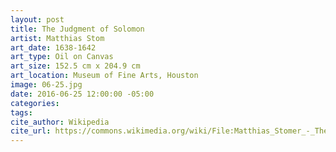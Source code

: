 ```yaml
---
layout: post
title: The Judgment of Solomon
artist: Matthias Stom
art_date: 1638-1642
art_type: Oil on Canvas
art_size: 152.5 cm x 204.9 cm
art_location: Museum of Fine Arts, Houston
image: 06-25.jpg
date: 2016-06-25 12:00:00 -05:00
categories:
tags:
cite_author: Wikipedia
cite_url: https://commons.wikimedia.org/wiki/File:Matthias_Stomer_-_The_Judgment_of_Solomon_-_Google_Art_Project.jpg
---
```

